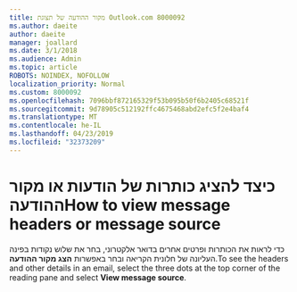 ```yaml
---
title: מקור ההודעה של תצוגת Outlook.com 8000092
ms.author: daeite
author: daeite
manager: joallard
ms.date: 3/1/2018
ms.audience: Admin
ms.topic: article
ROBOTS: NOINDEX, NOFOLLOW
localization_priority: Normal
ms.custom: 8000092
ms.openlocfilehash: 7096bbf872165329f53b095b50f6b2405c68521f
ms.sourcegitcommit: 9d78905c512192ffc4675468abd2efc5f2e4baf4
ms.translationtype: MT
ms.contentlocale: he-IL
ms.lasthandoff: 04/23/2019
ms.locfileid: "32373209"
---
```

# <a name="how-to-view-message-headers-or-message-source"></a><span data-ttu-id="2787d-102">כיצד להציג כותרות של הודעות או מקור ההודעה</span><span class="sxs-lookup"><span data-stu-id="2787d-102">How to view message headers or message source</span></span>

<span data-ttu-id="2787d-103">כדי לראות את הכותרות ופרטים אחרים בדואר אלקטרוני, בחר את שלוש נקודות בפינה העליונה של חלונית הקריאה ובחר באפשרות **הצג מקור ההודעה**.</span><span class="sxs-lookup"><span data-stu-id="2787d-103">To see the headers and other details in an email, select the three dots at the top corner of the reading pane and select **View message source**.</span></span>